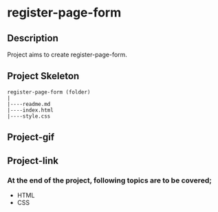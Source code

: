 # register-page-form
## Description
Project aims to create register-page-form.
## Project Skeleton
```
register-page-form (folder)
|
|----readme.md
|----index.html
|----style.css
```
## Project-gif

## Project-link

### At the end of the project, following topics are to be covered;
- HTML
- CSS
